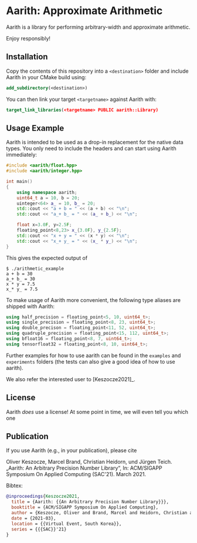 # Aarith: Approximate Arithmetic

Aarith is a library for performing arbitrary-width and approximate arithmetic.

Enjoy responsibly!

## Installation

Copy the contents of this repository into a `<destination>` folder and include Aarith in your CMake build using:
```cmake
add_subdirectory(<destination>)
```
You can then link your target `<targetname>` against Aarith with:
```cmake
target_link_libraries(<targetname> PUBLIC aarith::Library)
```


## Usage Example
Aarith is intended to be used as a drop-in replacement for the native data types. You only need to include
the headers and can start using Aarith immediately:

```c++
#include <aarith/float.hpp>
#include <aarith/integer.hpp>

int main()
{
    using namespace aarith;
    uint64_t a = 10, b = 20;
    uinteger<64> a_ = 10, b_ = 20;
    std::cout << "a + b = " << (a + b) << "\n";
    std::cout << "a_+ b_ = " << (a_ + b_) << "\n";

    float x=3.0F, y=2.5F;
    floating_point<8,23> x_{3.0F}, y_{2.5F};
    std::cout << "x + y = " << (x * y) << "\n";
    std::cout << "x_+ y_ = " << (x_ * y_) << "\n";
}
```
This gives the expected output of

```shell
$ ./arithmetic_example
a + b = 30
a_+ b_ = 30
x * y = 7.5
x_* y_ = 7.5
```


To make usage of Aarith more convenient, the following type aliases are shipped with Aarith:

```c++
using half_precision = floating_point<5, 10, uint64_t>;
using single_precision = floating_point<8, 23, uint64_t>;
using double_precison = floating_point<11, 52, uint64_t>;
using quadruple_precision = floating_point<15, 112, uint64_t>;
using bfloat16 = floating_point<8, 7, uint64_t>;
using tensorfloat32 = floating_point<8, 10, uint64_t>;
```

Further examples for how to use aarith can be found in the `examples` and `experiments` folders
(the tests can also give a good idea of how to use aarith).

We also refer the interested user to [Keszocze2021]_.

## License

Aarith *does* use a license! At some point in time, we will even tell you which one

## Publication

If you use Aarith (e.g., in your publication), please cite

Oliver Keszocze, Marcel Brand, Christian Heidorn, und Jürgen Teich. „Aarith: An Arbitrary Precision Number Library“,
In: ACM/SIGAPP Symposium On Applied Computing (SAC'21). March 2021.

Bibtex:

```bibtex
@inproceedings{Keszocze2021,
  title = {Aarith: {{An Arbitrary Precision Number Library}}},
  booktitle = {ACM/SIGAPP Symposium On Applied Computing},
  author = {Keszocze, Oliver and Brand, Marcel and Heidorn, Christian and Teich, Jürgen},
  date = {2021-03},
  location = {{Virtual Event, South Korea}},
  series = {{{SAC}}'21}
}
```